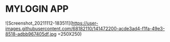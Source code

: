# MYLOGIN APP

![Screenshot_20211112-183511](https://user-images.githubusercontent.com/68182110/141472200-acde3ad4-f1fa-49e3-8518-adbb967405df.jpg =250X250)
